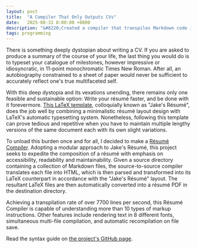 ```yaml
---
layout: post
title:  "A Compiler That Only Outputs CVs"
date:   2025-08-31 8:00:00 +0800
description: "&#8220;Created a compiler that transpiles Markdown code into résumé PDFs via LaTeX.&#8221;"
tags: programming
---
```


There is something deeply dystopian about writing a CV. If you are asked to produce a summary of the course of your life, the last thing you would do is to typeset your catalogue of milestones, however impressive or idiosyncratic, in 11-point monochromatic Times New Roman. After all, an autobiography constrained to a sheet of paper would never be sufficient to accurately reflect one's true multifaceted self.

With this deep dystopia and its vexations unending, there remains only one feasible and sustainable option: Write your résumé faster, and be done with it forevermore. [This LaTeX template](https://github.com/jakegut/resume), colloquially known as "Jake's Résumé", does the job well by combining a minimalistic résumé layout design with LaTeX's automatic typesetting system. Nonetheless, following this template can prove tedious and repetitive when you have to maintain multiple lengthy versions of the same document each with its own slight variations.

To unload this burden once and for all, I decided to make a [Résumé Compiler](https://github.com/raphaellith/Resume-Compiler). Adopting a modular approach to Jake's Résumé, this project seeks to expedite the composition of a résumé with emphasis on accessibility, readability and maintainability. Given a source directory containing a collection of Markdown files, the source-to-source compiler translates each file into HTML, which is then parsed and transformed into its LaTeX counterpart in accordance with the "Jake's Résumé" layout. The resultant LaTeX files are then automatically converted into a résumé PDF in the destination directory.

Achieving a transpilation rate of over 7700 lines per second, this Résumé Compiler is capable of understanding more than 10 types of markup instructions. Other features include rendering text in 8 different fonts, simultaneous multi-file compilation, and automatic recompilation on file save.

Read the syntax guide on [the project's GitHub page](https://github.com/raphaellith/Resume-Compiler).
